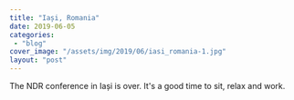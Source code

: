 ```yaml
---
title: "Iași, Romania"
date: 2019-06-05
categories: 
 - "blog"
cover_image: "/assets/img/2019/06/iasi_romania-1.jpg"
layout: "post"
---
```


The NDR conference in Iași is over. It's a good time to sit, relax and work.
